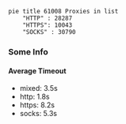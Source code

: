 
```mermaid
pie title 61008 Proxies in list
    "HTTP" : 28287
    "HTTPS": 10043
    "SOCKS" : 30790
```

### Some Info
#### Average Timeout

- mixed: 3.5s
- http: 1.8s
- https: 8.2s
- socks: 5.3s